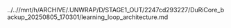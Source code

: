 ../..//mnt/h/ARCHIVE/.UNWRAP/D/STAGE1_OUT/2247cd293227/DuRiCore_backup_20250805_170301/learning_loop_architecture.md